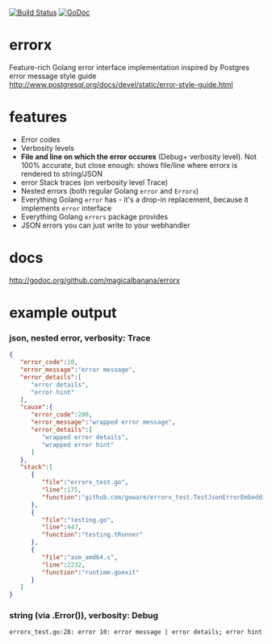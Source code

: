 [![Build Status](https://drone.joinpara.app/api/badges/magicalbanana/errorx/status.svg)](https://drone.joinpara.app/magicalbanana/errorx)
[![GoDoc](https://godoc.org/github.com/magicalbanana/errorx?status.svg)](https://godoc.org/github.com/magicalbanana/errorx)

# errorx
Feature-rich Golang error interface implementation inspired by Postgres error message style guide http://www.postgresql.org/docs/devel/static/error-style-guide.html

# features
* Error codes
* Verbosity levels
* **File and line on which the error occures** (Debug+ verbosity level). Not 100% accurate, but close enough: shows file/line where errorx is rendered to string/JSON
* error Stack traces (on verbosity level Trace)
* Nested errors (both regular Golang `error` and `Errorx`)
* Everything Golang `error` has - it's a drop-in replacement, because it implements `error` interface
* Everything Golang `errors` package provides
* JSON errors you can just write to your webhandler

# docs
http://godoc.org/github.com/magicalbanana/errorx

# example output
### json, nested error, verbosity: Trace

```json
{
   "error_code":10,
   "error_message":"error message",
   "error_details":[
      "error details",
      "error hint"
   ],
   "cause":{
      "error_code":200,
      "error_message":"wrapped error message",
      "error_details":[
         "wrapped error details",
         "wrapped error hint"
      ]
   },
   "stack":[
      {
         "file":"errorx_test.go",
         "line":175,
         "function":"github.com/goware/errorx_test.TestJsonErrorEmbedding"
      },
      {
         "file":"testing.go",
         "line":447,
         "function":"testing.tRunner"
      },
      {
         "file":"asm_amd64.s",
         "line":2232,
         "function":"runtime.goexit"
      }
   ]
}
```

### string (via .Error()), verbosity: Debug

```
errorx_test.go:28: error 10: error message | error details; error hint
```
